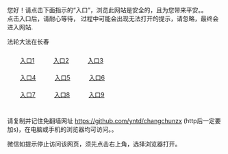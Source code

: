 您好！请点击下面指示的“入口”，浏览此网站是安全的，且为您带来平安。。 <br/>
点击入口后，请耐心等待， 过程中可能会出现无法打开的提示，请忽略，最终会进入网站. </br>

法轮大法在长春<br/>
<div style="padding:10px"><a style="margin:20px" target="_blank" href="https://dohvyjag3jq31.cloudfront.net/2Qpsp?ixfhqnq" id="ccLink1" rel="nofollow">入口1</a> <a target="_blank" style="margin:20px" href="https://d1q05rtmo8ox9g.cloudfront.net/2Qpsp?iqrfplrw" id="ccLink2" rel="nofollow">入口2</a> <a style="margin:20px" target="_blank" href="https://d10mygopqd2az1.cloudfront.net/2Qpsp?yczipx" id="ccLink3" rel="nofollow">入口3</a></div>

<div style="padding:10px" ><a style="margin:20px" target="_blank" href="https://dohvyjag3jq31.cloudfront.net/2Qpsp?ixfhqnq" id="ccLink4" rel="nofollow">入口4</a> <a style="margin:20px" href="https://d1q05rtmo8ox9g.cloudfront.net/2Qpsp?iqrfplrw" target="_blank" id="ccLink5" rel="nofollow">入口5</a> <a style="margin:20px" href="https://d10mygopqd2az1.cloudfront.net/2Qpsp?yczipx" target="_blank" id="ccLink6" rel="nofollow">入口6</a></div>

<div style="padding:10px"><a style="margin:20px" target="_blank" href="https://dohvyjag3jq31.cloudfront.net/2Qpsp?ixfhqnq" id="ccLink7" rel="nofollow">入口7</a> <a style="margin:20px" href="https://d1q05rtmo8ox9g.cloudfront.net/2Qpsp?iqrfplrw" target="_blank" id="ccLink8" rel="nofollow">入口8</a> <a style="margin:20px" target="_blank" href="https://d10mygopqd2az1.cloudfront.net/2Qpsp?yczipx" id="ccLink9" rel="nofollow">入口9</a></div>

<br/>



请复制并记住免翻墙网址 https://github.com/yntd/changchunzx (http后一定要加s)，在电脑或手机的浏览器均可访问。。<br/>

微信如提示停止访问该网页，须先点击右上角，选择浏览器打开。
